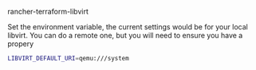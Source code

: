 rancher-terraform-libvirt


Set the environment variable, the current settings would be for your local libvirt. You can do a remote one, but you will
need to ensure you have a propery   

```Bash
LIBVIRT_DEFAULT_URI=qemu:///system
```

